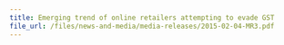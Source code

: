 ```yaml
---
title: Emerging trend of online retailers attempting to evade GST 
file_url: /files/news-and-media/media-releases/2015-02-04-MR3.pdf
---
```

